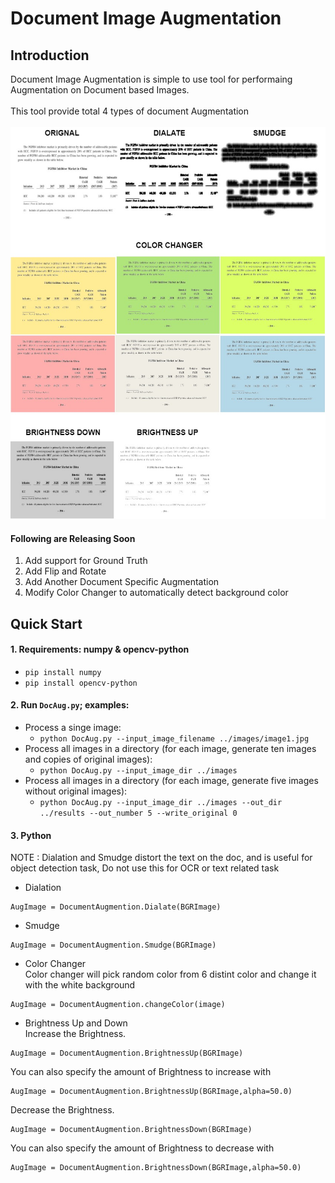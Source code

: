 # Document Image Augmentation
## Introduction
Document Image Augmentation is simple to use tool for performaing Augmentation on Document based Images.<br><br>
This tool provide total 4 types of document Augmentation <br><br>
![Documents Image Type](https://github.com/AyanGadpal/Document-Image-Augmentation/blob/master/Images/AugTypes.jpg)

#### Following are Releasing Soon
1) Add support for Ground Truth 
2) Add Flip and Rotate
3) Add Another Document Specific Augmentation 
4) Modify Color Changer to automatically detect background color

## Quick Start
#### 1. Requirements: numpy & opencv-python
* ```pip install numpy```
* ```pip install opencv-python```
#### 2. Run ```DocAug.py```; examples:
 * Process a singe image: 
    * `python DocAug.py --input_image_filename ../images/image1.jpg`
  * Process all images in a directory (for each image, generate ten images and copies of original images):
    * `python DocAug.py --input_image_dir ../images`
  * Process all images in a directory (for each image, generate five images without original images): 
    * `python DocAug.py --input_image_dir ../images --out_dir ../results --out_number 5 --write_original 0`
#### 3. Python
NOTE : Dialation and Smudge distort the text on the doc, and is useful for object detection task, Do not use this for OCR or text related task <br>
* Dialation
```
AugImage = DocumentAugmention.Dialate(BGRImage)
```
* Smudge
```
AugImage = DocumentAugmention.Smudge(BGRImage)
```
* Color Changer <br>
Color changer will pick random color from 6 distint color and change it with the white background
```
AugImage = DocumentAugmention.changeColor(image)
```

* Brightness Up and Down <br>
Increase the Brightness. 
```
AugImage = DocumentAugmention.BrightnessUp(BGRImage)
```
You can also specify the amount of Brightness to increase with
```
AugImage = DocumentAugmention.BrightnessUp(BGRImage,alpha=50.0)
```
Decrease the Brightness. 
```
AugImage = DocumentAugmention.BrightnessDown(BGRImage)
```
You can also specify the amount of Brightness to decrease with
```
AugImage = DocumentAugmention.BrightnessDown(BGRImage,alpha=50.0)

